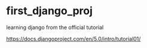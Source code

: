 # first_django_proj
learning django from the official tutorial

https://docs.djangoproject.com/en/5.0/intro/tutorial01/
